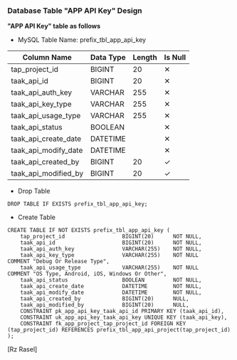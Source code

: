 ### Database Table "APP API Key" Design
**"APP API Key" table as follows**

* MySQL Table Name: prefix_tbl_app_api_key

| Column Name | Data Type | Length | Is Null |
| ------ | ------ | ------ | ------ |
| tap_project_id | BIGINT | 20 | ✕ |
| taak_api_id | BIGINT | 20 | ✕ |
| taak_api_auth_key | VARCHAR | 255 | ✕ |
| taak_api_key_type | VARCHAR | 255 | ✕ |
| taak_api_usage_type | VARCHAR | 255 | ✕ |
| taak_api_status | BOOLEAN |  | ✕ |
| taak_api_create_date | DATETIME |  | ✕ |
| taak_api_modify_date | DATETIME |  | ✕ |
| taak_api_created_by | BIGINT | 20 | ✓ |
| taak_api_modified_by | BIGINT | 20 | ✓ |

* Drop Table

```drop_table_app_api_key
DROP TABLE IF EXISTS prefix_tbl_app_api_key;
```

* Create Table

```create_table_app_api_key
CREATE TABLE IF NOT EXISTS prefix_tbl_app_api_key (
    tap_project_id                  BIGINT(20)      NOT NULL,
    taak_api_id                     BIGINT(20)      NOT NULL,
    taak_api_auth_key               VARCHAR(255)    NOT NULL,
    taak_api_key_type               VARCHAR(255)    NOT NULL    COMMENT "Debug Or Release Type",
    taak_api_usage_type             VARCHAR(255)    NOT NULL    COMMENT "OS Type, Android, iOS, Windows Or Other",
    taak_api_status                 BOOLEAN         NOT NULL,
    taak_api_create_date            DATETIME        NOT NULL,
    taak_api_modify_date            DATETIME        NOT NULL,
    taak_api_created_by             BIGINT(20)      NULL,
    taak_api_modified_by            BIGINT(20)      NULL,
    CONSTRAINT pk_app_api_key_taak_api_id PRIMARY KEY (taak_api_id),
    CONSTRAINT uk_app_api_key_taak_api_key UNIQUE KEY (taak_api_key),
    CONSTRAINT fk_app_project_tap_project_id FOREIGN KEY (tap_project_id) REFERENCES prefix_tbl_app_api_project(tap_project_id)
);
```

[Rz Rasel]
